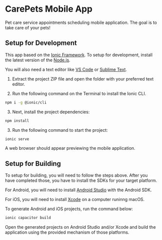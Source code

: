 # CarePets Mobile App

Pet care service appointments scheduling mobile application. The goal is to take care of your pets!

## Setup for Development

This app based on the [Ionic Framework](https://ionicframework.com). To setup for
development, install the latest version of the [Node.js](https://nodejs.org/en).

You will also need a text editor like [VS Code](https://code.visualstudio.com/) or
[Sublime Text](https://www.sublimetext.com/).

1. Extract the project ZIP file and open the folder with your preferred text editor.

2. Run the following command on the Terminal to install the Ionic CLI.

```sh
npm i -g @ionic/cli
```

3. Next, install the project dependencies:

```sh
npm install
```

3. Run the following command to start the project:

```sh
ionic serve
```

A web browser should appear previewing the mobile application.

## Setup for Building

To setup for building, you will need to follow the steps above. After you have
completed those, you have to install the SDKs for your target platform.

For Android, you will need to install [Android Studio](https://developer.android.com/studio/install) with the Android SDK.

For iOS, you will need to install [Xcode](https://developer.apple.com/xcode) on a computer runinng macOS.

To generate Android and iOS projects, run the command below:

```sh
ionic capacitor build
```

Open the generated projects on Android Studio and/or Xcode and build the application
using the provided mechanism of those platforms.
